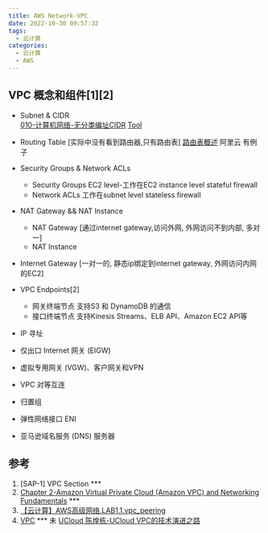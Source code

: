 ```yaml
---
title: AWS Network-VPC
date: 2022-10-30 09:57:32
tags:
  - 云计算
categories:
  - 云计算  
  - AWS
---
```


<p></p>
<!-- more -->


## VPC 概念和组件[1][2]
+ Subnet & CIDR  
  [010-计算机网络-无分类编址CIDR](https://www.bilibili.com/video/BV1Ff4y1S7Lf/)
  [Tool](https://network00.com/NetworkTools/IPv4SubnetCreator/)
  
+ Routing Table
  [实际中没有看到路由器,只有路由表]
  [路由表概述](https://help.aliyun.com/document_detail/106224.html) 阿里云 有例子

+ Security Groups & Network ACLs
  + Security Groups
    EC2 level-工作在EC2 instance level
    stateful firewall
  + Network ACLs
    工作在subnet level 
    stateless firewall

+ NAT Gateway && NAT Instance 
  - NAT Gateway 
    [通过internet gateway,访问外网, 外网访问不到内部, 多对一]
  - NAT Instance  

+ Internet Gateway
  [一对一的, 静态ip绑定到internet gateway, 外网访问内网的EC2]

+ VPC Endpoints[2]
  - 网关终端节点
    支持S3 和 DynamoDB 的通信
  - 接口终端节点
    支持Kinesis Streams、ELB API、Amazon EC2 API等  

+ IP 寻址
+ 仅出口 Internet 网关 (EIGW)
+ 虚拟专用网关 (VGW)、客户网关和VPN
+ VPC 对等互连
+ 归置组
+ 弹性网络接口 ENI
+ 亚马逊域名服务 (DNS) 服务器  


## 参考
1. [SAP-1] VPC Section *** 
2. [Chapter 2-Amazon Virtual Private Cloud (Amazon VPC) and Networking Fundamentals](https://zhuanlan.zhihu.com/p/529181222) *** 
3. [【云计算】AWS高级网络.LAB1.1.vpc_peering](https://www.bilibili.com/video/BV1CG41137bx/)
4. [VPC](https://jayendrapatil.com/aws-virtual-private-cloud-vpc/) ***  未
[UCloud 陈煌栋-UCloud VPC的技术演进之路]() 









